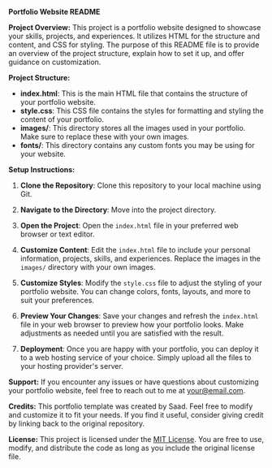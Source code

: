 **Portfolio Website README**

**Project Overview:**
This project is a portfolio website designed to showcase your skills, projects, and experiences. It utilizes HTML for the structure and content, and CSS for styling. The purpose of this README file is to provide an overview of the project structure, explain how to set it up, and offer guidance on customization.

**Project Structure:**
- **index.html**: This is the main HTML file that contains the structure of your portfolio website.
- **style.css**: This CSS file contains the styles for formatting and styling the content of your portfolio.
- **images/**: This directory stores all the images used in your portfolio. Make sure to replace these with your own images.
- **fonts/**: This directory contains any custom fonts you may be using for your website.

**Setup Instructions:**
1. **Clone the Repository**: Clone this repository to your local machine using Git.

2. **Navigate to the Directory**: Move into the project directory.

3. **Open the Project**: Open the `index.html` file in your preferred web browser or text editor.

4. **Customize Content**: Edit the `index.html` file to include your personal information, projects, skills, and experiences. Replace the images in the `images/` directory with your own images.

5. **Customize Styles**: Modify the `style.css` file to adjust the styling of your portfolio website. You can change colors, fonts, layouts, and more to suit your preferences.

6. **Preview Your Changes**: Save your changes and refresh the `index.html` file in your web browser to preview how your portfolio looks. Make adjustments as needed until you are satisfied with the result.

7. **Deployment**: Once you are happy with your portfolio, you can deploy it to a web hosting service of your choice. Simply upload all the files to your hosting provider's server.

**Support:**
If you encounter any issues or have questions about customizing your portfolio website, feel free to reach out to me at [your@email.com](mailto:your@email.com).

**Credits:**
This portfolio template was created by Saad. Feel free to modify and customize it to fit your needs. If you find it useful, consider giving credit by linking back to the original repository.

**License:**
This project is licensed under the [MIT License](https://opensource.org/licenses/MIT). You are free to use, modify, and distribute the code as long as you include the original license file.
